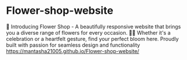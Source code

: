 # Flower-shop-website
🌸 Introducing Flower Shop - A beautifully responsive website that brings you a diverse range of flowers for every occasion. 🌼✨ Whether it's a celebration or a heartfelt gesture, find your perfect bloom here. Proudly built with passion for seamless design and functionality
<br>
https://mantasha21005.github.io/Flower-shop-website/
